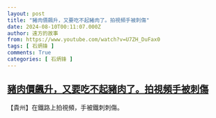 ```yaml
---
layout: post
title: "豬肉價飆升，又要吃不起豬肉了。拍視頻手被刺傷"
date: 2024-08-10T00:11:07.000Z
author: 遠方的故事
from: https://www.youtube.com/watch?v=U7ZH_DuFax0
tags: [ 石炳锋 ]
comments: True
categories: [ 石炳锋 ]
---
```

<!--1723248667000-->
[豬肉價飆升，又要吃不起豬肉了。拍視頻手被刺傷](https://www.youtube.com/watch?v=U7ZH_DuFax0)
------

<div>
【貴州】在鐵路上拍視頻，手被鐵刺刺傷。
</div>

